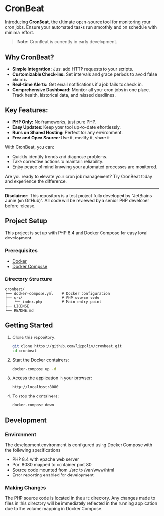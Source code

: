 # CronBeat

Introducing **CronBeat**, the ultimate open-source tool for monitoring your cron jobs. Ensure your automated tasks run smoothly and on schedule with minimal effort.

> **Note:** CronBeat is currently in early development.

## Why CronBeat?
- **Simple Integration:** Just add HTTP requests to your scripts.
- **Customizable Check-ins:** Set intervals and grace periods to avoid false alarms.
- **Real-time Alerts:** Get email notifications if a job fails to check in.
- **Comprehensive Dashboard:** Monitor all your cron jobs in one place. Track health, historical data, and missed deadlines.

## Key Features:
- **PHP Only:** No frameworks, just pure PHP.
- **Easy Updates:** Keep your tool up-to-date effortlessly.
- **Runs on Shared Hosting:** Perfect for any environment.
- **Free and Open Source:** Use it, modify it, share it.

With CronBeat, you can:
- Quickly identify trends and diagnose problems.
- Take corrective actions to maintain reliability.
- Enjoy peace of mind knowing your automated processes are monitored.

Are you ready to elevate your cron job management? Try CronBeat today and experience the difference.

---

**Disclaimer:** This repository is a test project fully developed by "JetBrains Junie (on GitHub)". All code will be reviewed by a senior PHP developer before release.

## Project Setup

This project is set up with PHP 8.4 and Docker Compose for easy local development.

### Prerequisites

- [Docker](https://www.docker.com/get-started)
- [Docker Compose](https://docs.docker.com/compose/install/)

### Directory Structure

```
cronbeat/
├── docker-compose.yml    # Docker configuration
├── src/                  # PHP source code
│   └── index.php         # Main entry point
├── LICENSE
└── README.md
```

## Getting Started

1. Clone this repository:
   ```bash
   git clone https://github.com/lippoliv/cronbeat.git
   cd cronbeat
   ```

2. Start the Docker containers:
   ```bash
   docker-compose up -d
   ```

3. Access the application in your browser:
   ```
   http://localhost:8080
   ```

4. To stop the containers:
   ```bash
   docker-compose down
   ```

## Development

### Environment

The development environment is configured using Docker Compose with the following specifications:
- PHP 8.4 with Apache web server
- Port 8080 mapped to container port 80
- Source code mounted from ./src to /var/www/html
- Error reporting enabled for development

### Making Changes

The PHP source code is located in the `src` directory. Any changes made to files in this directory will be immediately reflected in the running application due to the volume mapping in Docker Compose.

